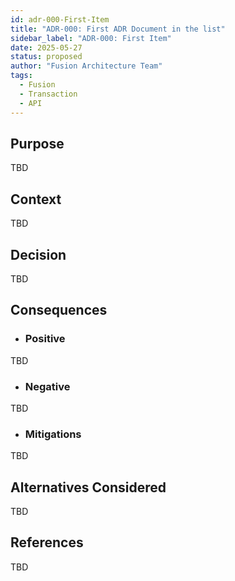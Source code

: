 ```yaml
---
id: adr-000-First-Item
title: "ADR-000: First ADR Document in the list"
sidebar_label: "ADR-000: First Item"
date: 2025-05-27
status: proposed
author: "Fusion Architecture Team"
tags:
  - Fusion
  - Transaction
  - API
---
```


## Purpose

TBD

## Context

TBD

## Decision

TBD
  
## Consequences

- ### Positive

 TBD

- ### Negative

TBD

- ### Mitigations

TBD

## Alternatives Considered

TBD

## References

TBD
